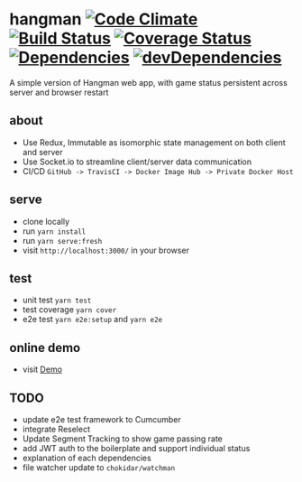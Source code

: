 # hangman [![Code Climate](https://codeclimate.com/github/zhenyulin/hangman/badges/gpa.svg)](https://codeclimate.com/github/zhenyulin/hangman) [![Build Status](https://travis-ci.org/zhenyulin/hangman.svg?branch=master)](https://travis-ci.org/zhenyulin/hangman) [![Coverage Status](https://coveralls.io/repos/github/zhenyulin/hangman/badge.svg?branch=master)](https://coveralls.io/github/zhenyulin/hangman?branch=master) [![Dependencies](https://david-dm.org/zhenyulin/hangman.svg)](https://david-dm.org/zhenyulin/hangman) [![devDependencies](https://david-dm.org/zhenyulin/hangman/dev-status.svg)](https://david-dm.org/zhenyulin/hangman?type=dev)

A simple version of Hangman web app, with game status persistent across server and browser restart

## about

 * Use Redux, Immutable as isomorphic state management on both client and server
 * Use Socket.io to streamline client/server data communication
 * CI/CD `GitHub -> TravisCI -> Docker Image Hub -> Private Docker Host`

## serve

 * clone locally
 * run `yarn install`
 * run `yarn serve:fresh`
 * visit `http://localhost:3000/` in your browser

## test

 * unit test `yarn test`
 * test coverage `yarn cover`
 * e2e test `yarn e2e:setup` and `yarn e2e`

## online demo

 * visit [Demo](http://elitir.com:3456/)

## TODO
 * update e2e test framework to Cumcumber
 * integrate Reselect
 * Update Segment Tracking to show game passing rate
 * add JWT auth to the boilerplate and support individual status
 * explanation of each dependencies
 * file watcher update to `chokidar/watchman`
